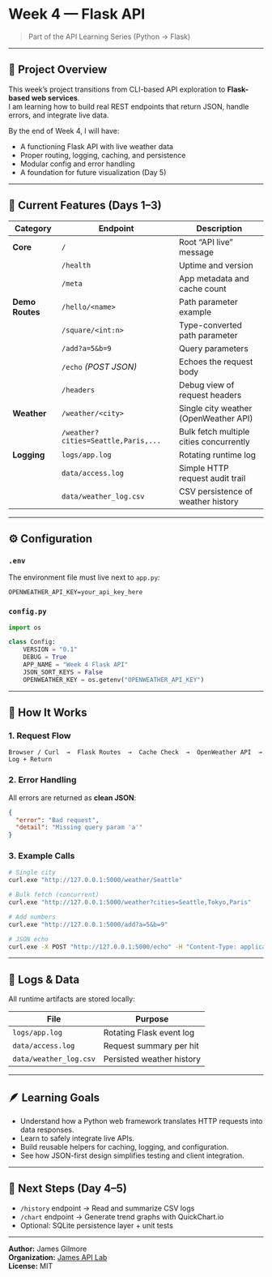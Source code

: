 # Week 4 — Flask API  
> Part of the API Learning Series (Python → Flask)

---

## 🧩 Project Overview
This week’s project transitions from CLI-based API exploration to **Flask-based web services**.  
I am learning how to build real REST endpoints that return JSON, handle errors, and integrate live data.

By the end of Week 4, I will have:
- A functioning Flask API with live weather data
- Proper routing, logging, caching, and persistence
- Modular config and error handling
- A foundation for future visualization (Day 5)

---

## 🧱 Current Features (Days 1–3)

| Category | Endpoint | Description |
|-----------|-----------|-------------|
| **Core** | `/` | Root “API live” message |
|  | `/health` | Uptime and version |
|  | `/meta` | App metadata and cache count |
| **Demo Routes** | `/hello/<name>` | Path parameter example |
|  | `/square/<int:n>` | Type-converted path parameter |
|  | `/add?a=5&b=9` | Query parameters |
|  | `/echo` *(POST JSON)* | Echoes the request body |
|  | `/headers` | Debug view of request headers |
| **Weather** | `/weather/<city>` | Single city weather (OpenWeather API) |
|  | `/weather?cities=Seattle,Paris,...` | Bulk fetch multiple cities concurrently |
| **Logging** | `logs/app.log` | Rotating runtime log |
|  | `data/access.log` | Simple HTTP request audit trail |
|  | `data/weather_log.csv` | CSV persistence of weather history |

---

## ⚙️ Configuration

### `.env`
The environment file must live next to `app.py`:
```
OPENWEATHER_API_KEY=your_api_key_here
```

### `config.py`
```python
import os

class Config:
    VERSION = "0.1"
    DEBUG = True
    APP_NAME = "Week 4 Flask API"
    JSON_SORT_KEYS = False
    OPENWEATHER_KEY = os.getenv("OPENWEATHER_API_KEY")
```

---

## 🧠 How It Works

### 1. Request Flow
```
Browser / Curl  →  Flask Routes  →  Cache Check  →  OpenWeather API  →  Log + Return
```

### 2. Error Handling
All errors are returned as **clean JSON**:
```json
{
  "error": "Bad request",
  "detail": "Missing query param 'a'"
}
```

### 3. Example Calls
```bash
# Single city
curl.exe "http://127.0.0.1:5000/weather/Seattle"

# Bulk fetch (concurrent)
curl.exe "http://127.0.0.1:5000/weather?cities=Seattle,Tokyo,Paris"

# Add numbers
curl.exe "http://127.0.0.1:5000/add?a=5&b=9"

# JSON echo
curl.exe -X POST "http://127.0.0.1:5000/echo" -H "Content-Type: application/json" -d "{\"msg\":\"hi\"}"
```

---

## 📂 Logs & Data
All runtime artifacts are stored locally:

| File | Purpose |
|------|----------|
| `logs/app.log` | Rotating Flask event log |
| `data/access.log` | Request summary per hit |
| `data/weather_log.csv` | Persisted weather history |

---

## 🪶 Learning Goals
- Understand how a Python web framework translates HTTP requests into data responses.
- Learn to safely integrate live APIs.
- Build reusable helpers for caching, logging, and configuration.
- See how JSON-first design simplifies testing and client integration.

---

## 🚀 Next Steps (Day 4–5)
- `/history` endpoint → Read and summarize CSV logs  
- `/chart` endpoint → Generate trend graphs with QuickChart.io  
- Optional: SQLite persistence layer + unit tests  

---

**Author:** James Gilmore  
**Organization:** [James API Lab](https://github.com/James-api-lab)  
**License:** MIT
